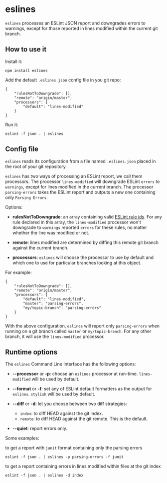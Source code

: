 # eslines

`eslines` processes an ESLint JSON report and downgrades errors to warnings, except for those reported in lines modified within the current git branch.

## How to use it

Install it:

	npm install eslines

Add the default `.eslines.json` config file in you git repo:

	{
		"rulesNotToDowngrade": [],
		"remote": "origin/master",
		"processors": {
			"default": "lines-modified"
		}
	}

Run it:

	eslint -f json . | eslines

## Config file

`eslines` reads its configuration from a file named `.eslines.json` placed in the root of your git repository.

`eslines` has two ways of processing an ESLint report, we call them processors. The processor `lines-modified` will downgrade ESLint `errors` to `warnings`, except for lines modified in the current branch. The processor `parsing-errors` takes the ESLint report and outputs a new one containing only `Parsing Errors`.

Options:

* **rulesNotToDowngrade**: an array containing valid [ESLint rule ids](http://eslint.org/docs/rules/). For any rule declared in this array, the `lines-modified` processor won't downgrade to `warnings` reported `errors` for these rules, no matter whether the line was modified or not.

* **remote**: lines modified are determined by diffing this remote git branch against the current branch.

* **processors**: `eslines` will choose the processor to use by default and which one to use for particular branches looking at this object.

For example:

	{
		"rulesNotToDowngrade": [],
		"remote": "origin/master",
		"processors": {
			"default": "lines-modified",
			"master": "parsing-errors",
			"my/topic-branch": "parsing-errors"
		}
	}

With the above configuration, `eslines` will report only `parsing-errors` when running on a git branch called `master` or `my/topic-branch`. For any other branch, it will use the `lines-modified` processor.

## Runtime options

The `eslines` Command Line Interface has the following options:

* **--processor** or **-p**: choose an `eslines` processor at run-time. `lines-modified` will be used by default.

* **--format** or **-f**: set any of ESLint default formatters as the output for `eslines`. `stylish` will be used by default.

* **--diff** or **-d**: let you choose between two diff strategies:

	* `index`: to diff HEAD against the git index.
	* `remote`: to diff HEAD against the git remote. This is the default.

* **--quiet**: report errors only.

Some examples:

to get a report with `junit` format containing only the parsing errors

	eslint -f json . | eslines -p parsing-errors -f junit

to get a report containing errors in lines modified within files at the git index

	eslint -f json . | eslines -d index
